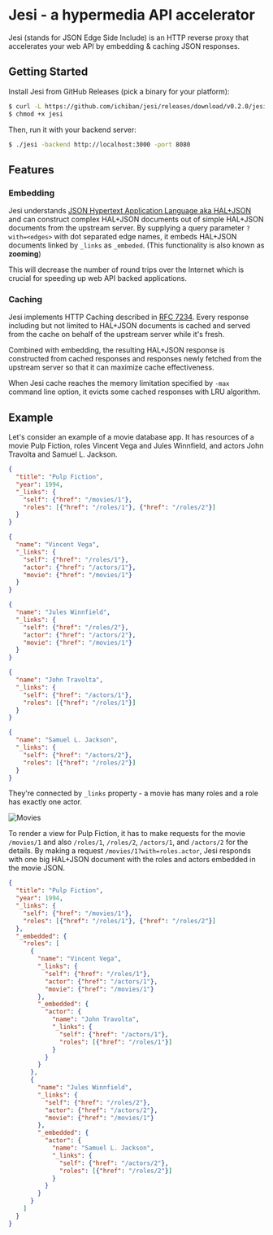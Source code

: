 # Jesi - a hypermedia API accelerator

Jesi (stands for JSON Edge Side Include) is an HTTP reverse proxy that accelerates your web API by embedding & caching JSON responses.

## Getting Started

Install Jesi from GitHub Releases (pick a binary for your platform):

```sh
$ curl -L https://github.com/ichiban/jesi/releases/download/v0.2.0/jesi-darwin-amd64 > jesi
$ chmod +x jesi
```

Then, run it with your backend server:

```sh
$ ./jesi -backend http://localhost:3000 -port 8080
```
 
## Features

### Embedding

Jesi understands [JSON Hypertext Application Language aka HAL+JSON](http://tools.ietf.org/html/draft-kelly-json-hal) and can construct complex HAL+JSON documents out of simple HAL+JSON documents from the upstream server.
By supplying a query parameter `?with=<edges>` with dot separated edge names, it embeds HAL+JSON documents linked by `_links` as `_embeded`. (This functionality is also known as **zooming**)

This will decrease the number of round trips over the Internet which is crucial for speeding up web API backed applications.

### Caching

Jesi implements HTTP Caching described in [RFC 7234](https://tools.ietf.org/html/rfc7234).
Every response including but not limited to HAL+JSON documents is cached and served from the cache on behalf of the upstream server while it's fresh.

Combined with embedding, the resulting HAL+JSON response is constructed from cached responses and responses newly fetched from the upstream server so that it can maximize cache effectiveness.

When Jesi cache reaches the memory limitation specified by `-max` command line option, it evicts some cached responses with LRU algorithm.

## Example

Let's consider an example of a movie database app. It has resources of a movie Pulp Fiction, roles Vincent Vega and Jules Winnfield, and actors John Travolta and Samuel L. Jackson.

```json
{
  "title": "Pulp Fiction",
  "year": 1994,
  "_links": {
    "self": {"href": "/movies/1"},
    "roles": [{"href": "/roles/1"}, {"href": "/roles/2"}]
  }
}
```

```json
{
  "name": "Vincent Vega",
  "_links": {
    "self": {"href": "/roles/1"},
    "actor": {"href": "/actors/1"},
    "movie": {"href": "/movies/1"}
  }
}
```

```json
{
  "name": "Jules Winnfield",
  "_links": {
    "self": {"href": "/roles/2"},
    "actor": {"href": "/actors/2"},
    "movie": {"href": "/movies/1"}
  }
}
```

```json
{
  "name": "John Travolta",
  "_links": {
    "self": {"href": "/actors/1"},
    "roles": [{"href": "/roles/1"}]
  }
}
```

```json
{
  "name": "Samuel L. Jackson",
  "_links": {
    "self": {"href": "/actors/2"},
    "roles": [{"href": "/roles/2"}]
  }
}
```

They're connected by `_links` property - a movie has many roles and a role has exactly one actor.

![Movies](movies.png)

To render a view for Pulp Fiction, it has to make requests for the movie `/movies/1` and also `/roles/1`, `/roles/2`, `/actors/1`, and `/actors/2` for the details.
By making a request `/movies/1?with=roles.actor`, Jesi responds with one big HAL+JSON document with the roles and actors embedded in the movie JSON.

```json
{
  "title": "Pulp Fiction",
  "year": 1994,
  "_links": {
    "self": {"href": "/movies/1"},
    "roles": [{"href": "/roles/1"}, {"href": "/roles/2"}]
  },
  "_embedded": {
    "roles": [
      {
        "name": "Vincent Vega",
        "_links": {
          "self": {"href": "/roles/1"},
          "actor": {"href": "/actors/1"},
          "movie": {"href": "/movies/1"}
        },
        "_embedded": {
          "actor": {
            "name": "John Travolta",
            "_links": {
              "self": {"href": "/actors/1"},
              "roles": [{"href": "/roles/1"}]
            }
          }
        }
      },
      {
        "name": "Jules Winnfield",
        "_links": {
          "self": {"href": "/roles/2"},
          "actor": {"href": "/actors/2"},
          "movie": {"href": "/movies/1"}
        },
        "_embedded": {
          "actor": {
            "name": "Samuel L. Jackson",
            "_links": {
              "self": {"href": "/actors/2"},
              "roles": [{"href": "/roles/2"}]
            }
          }
        }
      }
    ]
  }
}
```
